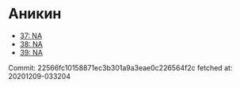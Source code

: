 # Аникин
- [37: NA](37.md)
- [38: NA](38.md)
- [39: NA](39.md)

Commit: 22566fc10158871ec3b301a9a3eae0c226564f2c
 fetched at: 20201209-033204
